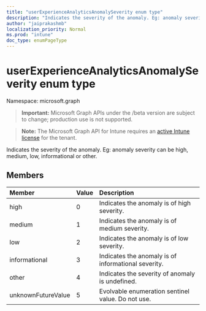 ```yaml
---
title: "userExperienceAnalyticsAnomalySeverity enum type"
description: "Indicates the severity of the anomaly. Eg: anomaly severity can be high, medium, low, informational or other."
author: "jaiprakashmb"
localization_priority: Normal
ms.prod: "intune"
doc_type: enumPageType
---
```


# userExperienceAnalyticsAnomalySeverity enum type

Namespace: microsoft.graph

> **Important:** Microsoft Graph APIs under the /beta version are subject to change; production use is not supported.

> **Note:** The Microsoft Graph API for Intune requires an [active Intune license](https://go.microsoft.com/fwlink/?linkid=839381) for the tenant.

Indicates the severity of the anomaly. Eg: anomaly severity can be high, medium, low, informational or other.

## Members
|Member|Value|Description|
|:---|:---|:---|
|high|0|Indicates the anomaly is of high severity.|
|medium|1|Indicates the anomaly is of medium severity.|
|low|2|Indicates the anomaly is of low severity.|
|informational|3|Indicates the anomaly is of informational severity.|
|other|4|Indicates the severity of anomaly is undefined.|
|unknownFutureValue|5|Evolvable enumeration sentinel value. Do not use.|






